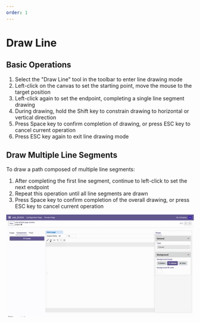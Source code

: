 ```yaml
---
order: 1
---
```

# Draw Line

## Basic Operations

1. Select the "Draw Line" tool in the toolbar to enter line drawing mode
2. Left-click on the canvas to set the starting point, move the mouse to the target position
3. Left-click again to set the endpoint, completing a single line segment drawing
4. During drawing, hold the Shift key to constrain drawing to horizontal or vertical direction
5. Press Space key to confirm completion of drawing, or press ESC key to cancel current operation
6. Press ESC key again to exit line drawing mode

## Draw Multiple Line Segments

To draw a path composed of multiple line segments:

1. After completing the first line segment, continue to left-click to set the next endpoint
2. Repeat this operation until all line segments are drawn
3. Press Space key to confirm completion of the overall drawing, or press ESC key to cancel current operation

![Draw line example](./draw_line.gif) 